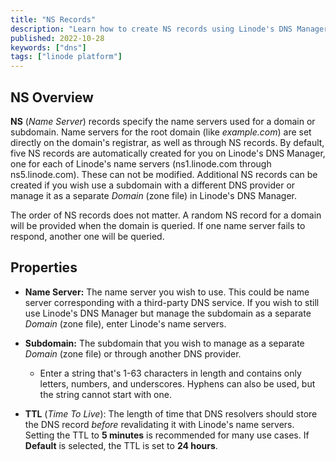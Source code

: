 ```yaml
---
title: "NS Records"
description: "Learn how to create NS records using Linode's DNS Manager"
published: 2022-10-28
keywords: ["dns"]
tags: ["linode platform"]
---
```


## NS Overview

**NS** (*Name Server*) records specify the name servers used for a domain or subdomain. Name servers for the root domain (like *example.com*) are set directly on the domain's registrar, as well as through NS records. By default, five NS records are automatically created for you on Linode's DNS Manager, one for each of Linode's name servers (ns1.linode.com through ns5.linode.com). These can not be modified. Additional NS records can be created if you wish use a subdomain with a different DNS provider or manage it as a separate *Domain* (zone file) in Linode's DNS Manager.

The order of NS records does not matter. A random NS record for a domain will be provided when the domain is queried. If one name server fails to respond, another one will be queried.

## Properties

- **Name Server:** The name server you wish to use. This could be name server corresponding with a third-party DNS service. If you wish to still use Linode's DNS Manager but manage the subdomain as a separate *Domain* (zone file), enter Linode's name servers.

- **Subdomain:** The subdomain that you wish to manage as a separate *Domain* (zone file) or through another DNS provider.

    - Enter a string that's 1-63 characters in length and contains only letters, numbers, and underscores. Hyphens can also be used, but the string cannot start with one.

- **TTL** (*Time To Live*): The length of time that DNS resolvers should store the DNS record *before* revalidating it with Linode's name servers. Setting the TTL to **5 minutes** is recommended for many use cases. If **Default** is selected, the TTL is set to **24 hours**.